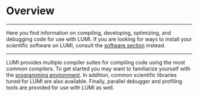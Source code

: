 # Overview

[software-overview]: ../software/index.md
[programming-environment]: ../development/compiling/prgenv.md

---
Here you find information on compiling, developing, optimizing, and debugging
code for use with LUMI. If you are looking for ways to install your scientific
software on LUMI, consult the [software section][software-overview] instead.

---

LUMI provides multiple compiler suites for compiling code using the most common
compilers. To get started you may want to familiarize yourself with the
[programming environment][programming-environment]. In addition, common
scientific libraries tuned for LUMI are also available. Finally, parallel
debugger and profiling tools are provided for use with LUMI as well.
